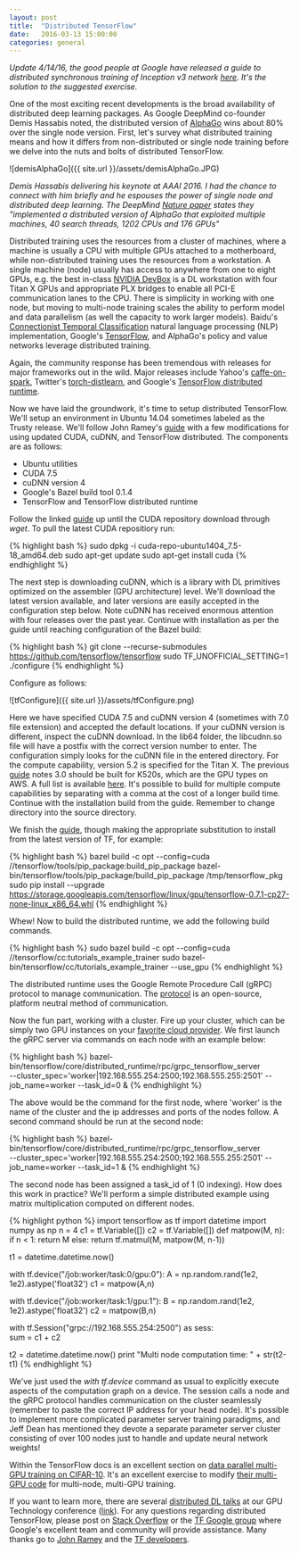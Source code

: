 ```yaml
---
layout: post
title:  "Distributed TensorFlow"
date:   2016-03-13 15:00:00
categories: general
---
```


*Update 4/14/16, the good people at Google have released a guide to distributed synchronous training of Inception v3 network [here][googleInception]. It's the solution to the suggested exercise.*

One of the most exciting recent developments is the broad availability of distributed deep learning packages.  As Google DeepMind co-founder Demis Hassabis noted, the distributed version of [AlphaGo][deepmindAG] wins about 80% over the single node version.  First, let's survey what distributed training means and how it differs from non-distributed or single node training before we delve into the nuts and bolts of distributed TensorFlow.

![demisAlphaGo]({{ site.url }}/assets/demisAlphaGo.JPG)

*Demis Hassabis delivering his keynote at AAAI 2016.  I had the chance to connect with him briefly and he espouses the power of single node and distributed deep learning.  The DeepMind [Nature paper][natureGo] states they "implemented a distributed version of AlphaGo that exploited multiple machines, 40 search threads, 1202 CPUs and 176 GPUs"*

Distributed training uses the resources from a cluster of machines, where a machine is usually a CPU with multiple GPUs attached to a motherboard, while non-distributed training uses the resources from a workstation.  A single machine (node) usually has access to anywhere from one to eight GPUs, e.g. the best in-class [NVIDIA DevBox][devBoxLink] is a DL workstation with four Titan X GPUs and appropriate PLX bridges to enable all PCI-E communication lanes to the CPU.  There is simplicity in working with one node, but moving to multi-node training scales the ability to perform model and data parallelism (as well the capacity to work larger models).  Baidu's [Connectionist Temporal Classification][warpCTC] natural language processing (NLP) implementation, Google's [TensorFlow][tf], and AlphaGo's policy and value networks leverage distributed training. 

Again, the community response has been tremendous with releases for major frameworks out in the wild.  Major releases include Yahoo's [caffe-on-spark][caffeSpark], Twitter's [torch-distlearn][torchDist], and Google's [TensorFlow distributed runtime][tfDist].

Now we have laid the groundwork, it's time to setup distributed TensorFlow.  We'll setup an environment in Ubuntu 14.04 sometimes labeled as the Trusty release.  We'll follow John Ramey's [guide][ramGuide] with a few modifications for using updated CUDA, cuDNN, and TensorFlow distributed.  The components are as follows:

- Ubuntu utilities
- CUDA 7.5
- cuDNN version 4 
- Google's Bazel build tool 0.1.4
- TensorFlow and TensorFlow distributed runtime

Follow the linked [guide][ramGuide] up until the CUDA repository download through *wget*.  To pull the latest CUDA repositiory run:

{% highlight bash %}
sudo dpkg -i cuda-repo-ubuntu1404_7.5-18_amd64.deb
sudo apt-get update
sudo apt-get install cuda
{% endhighlight %}

The next step is downloading cuDNN, which is a library with DL primitives optimized on the assembler (GPU architecture) level.  We'll download the latest version available, and later versions are easily accepted in the configuration step below.  Note cuDNN has received enormous attention with four releases over the past year.  Continue with installation as per the guide until reaching configuration of the Bazel build:

{% highlight bash %}
git clone --recurse-submodules https://github.com/tensorflow/tensorflow
sudo TF_UNOFFICIAL_SETTING=1 ./configure
{% endhighlight %}

Configure as follows:

![tfConfigure]({{ site.url }}/assets/tfConfigure.png)

Here we have specified CUDA 7.5 and cuDNN version 4 (sometimes with 7.0 file extension) and accepted the default locations.  If your cuDNN version is different, inspect the cuDNN download.  In the lib64 folder, the libcudnn.so file will have a postfix with the correct version number to enter.  The configuration simply looks for the cuDNN file in the entered directory.  For the compute capability, version 5.2 is specified for the Titan X.  The previous [guide][ramGuide] notes 3.0 should be built for K520s, which are the GPU types on AWS.  A full list is available [here][nvCompute].  It's possible to build for multiple compute capabilities by separating with a comma at the cost of a longer build time.  Continue with the installation build from the guide.  Remember to change directory into the source directory.  

We finish the [guide][ramGuide], though making the appropriate substitution to install from the latest version of TF, for example:

{% highlight bash %}
bazel build -c opt --config=cuda //tensorflow/tools/pip_package:build_pip_package
bazel-bin/tensorflow/tools/pip_package/build_pip_package /tmp/tensorflow_pkg
sudo pip install --upgrade https://storage.googleapis.com/tensorflow/linux/gpu/tensorflow-0.7.1-cp27-none-linux_x86_64.whl
{% endhighlight %}

Whew! Now to build the distributed runtime, we add the following build commands.

{% highlight bash %}
sudo bazel build -c opt --config=cuda //tensorflow/cc:tutorials_example_trainer
sudo bazel-bin/tensorflow/cc/tutorials_example_trainer --use_gpu
{% endhighlight %}

The distributed runtime uses the Google Remote Procedure Call (gRPC) protocol to manage communication.  The [protocol][grpc] is an open-source, platform neutral method of communication. 

Now the fun part, working with a cluster.  Fire up your cluster, which can be simply two GPU instances on your [favorite cloud provider][cloudNV].  We first launch the gRPC server via commands on each node with an example below:

{% highlight bash %}
bazel-bin/tensorflow/core/distributed_runtime/rpc/grpc_tensorflow_server \
--cluster_spec='worker|192.168.555.254:2500;192.168.555.255:2501' --job_name=worker --task_id=0 &
{% endhighlight %}

The above would be the command for the first node, where 'worker' is the name of the cluster and the ip addresses and ports of the nodes follow.  A second command should be run at the second node:

{% highlight bash %}
bazel-bin/tensorflow/core/distributed_runtime/rpc/grpc_tensorflow_server \
--cluster_spec='worker|192.168.555.254:2500;192.168.555.255:2501' --job_name=worker --task_id=1 &
{% endhighlight %}

The second node has been assigned a task_id of 1 (0 indexing).  How does this work in practice?  We'll perform a simple distributed example using matrix multiplication computed on different nodes.

{% highlight python %}
import tensorflow as tf
import datetime
import numpy as np
n = 4
c1 = tf.Variable([])
c2 = tf.Variable([])
def matpow(M, n):
    if n < 1: 
        return M
    else:
        return tf.matmul(M, matpow(M, n-1))

t1 = datetime.datetime.now()

with tf.device("/job:worker/task:0/gpu:0"):
    A = np.random.rand(1e2, 1e2).astype('float32')
    c1 = matpow(A,n)

with tf.device("/job:worker/task:1/gpu:1"):
    B = np.random.rand(1e2, 1e2).astype('float32')
    c2 = matpow(B,n)

with tf.Session("grpc://192.168.555.254:2500") as sess:        
    sum = c1 + c2  

t2 = datetime.datetime.now()
print "Multi node computation time: " + str(t2-t1)
{% endhighlight %}

We've just used the *with tf.device* command as usual to explicitly execute aspects of the computation graph on a device.  The session calls a node and the gRPC protocol handles communication on the cluster seamlessly (remember to paste the correct IP address for your head node).  It's possible to implement more complicated parameter server training paradigms, and Jeff Dean has mentioned they devote a separate parameter server cluster consisting of over 100 nodes just to handle and update neural network weights!

Within the TensorFlow docs is an excellent section on [data parallel multi-GPU training on CIFAR-10][cifar10].  It's an excellent exercise to modify [their multi-GPU code][cifar10gpu] for multi-node, multi-GPU training.

If you want to learn more, there are several [distributed DL talks][gtcDist] at our GPU Technology conference ([link][regGTC]).  For any questions regarding distributed TensorFlow, please post on [Stack Overflow][so] or the [TF Google group][tfGroup] where Google's excellent team and community will provide assistance.  Many thanks go to [John Ramey][ramey] and the [TF developers][tfDevs].  

[googleInception]: https://github.com/tensorflow/models/tree/master/inception
[nvCompute]: https://developer.nvidia.com/cuda-gpus
[ramGuide]: http://ramhiser.com/2016/01/05/installing-tensorflow-on-an-aws-ec2-instance-with-gpu-support/
[regGTC]: http://www.gputechconf.com/
[gtcDist]: http://registration.gputechconf.com/quicklink/3FfciVD
[tfDevs]: https://www.tensorflow.org/about.html
[warpCTC]: https://github.com/baidu-research/warp-ctc
[deepmindAG]: https://deepmind.com/alpha-go.html
[devBoxLink]: https://developer.nvidia.com/devbox
[ramey]: http://ramhiser.com/
[cloudNV]: http://www.nvidia.com/object/gpu-cloud-computing-services.html
[gRPC]: http://www.grpc.io/docs/
[cifar10]: https://www.tensorflow.org/versions/r0.7/tutorials/deep_cnn/index.html
[cifar10gpu]: https://github.com/tensorflow/tensorflow/blob/d6357a5849db980df51d00d8a9ff874cda2faeb3/tensorflow/models/image/cifar10/cifar10_multi_gpu_train.py
[caffeSpark]: https://github.com/yahoo/CaffeOnSpark
[torchDist]: https://github.com/twitter/torch-distlearn
[tfDist]: https://github.com/tensorflow/tensorflow/tree/b88971051fbc49fa1e0b91ec1b0b60defa11697e/tensorflow/core/distributed_runtime
[tf]: https://github.com/tensorflow/tensorflow
[natureGo]: http://www.nature.com/nature/journal/v529/n7587/full/nature16961.html
[so]: http://stackoverflow.com/questions/tagged/tensorflow
[tfGroup]: https://groups.google.com/a/tensorflow.org/forum/#!forum/discuss